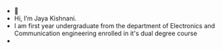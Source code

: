 - 👋 
- Hi, I’m Jaya Kishnani.
- I am first year undergraduate from the department of Electronics and Communication engineering enrolled in it's dual degree course
-

<!---
JayaKishnani/JayaKishnani is a ✨ special ✨ repository because its `README.md` (this file) appears on your GitHub profile.
You can click the Preview link to take a look at your changes.
--->
